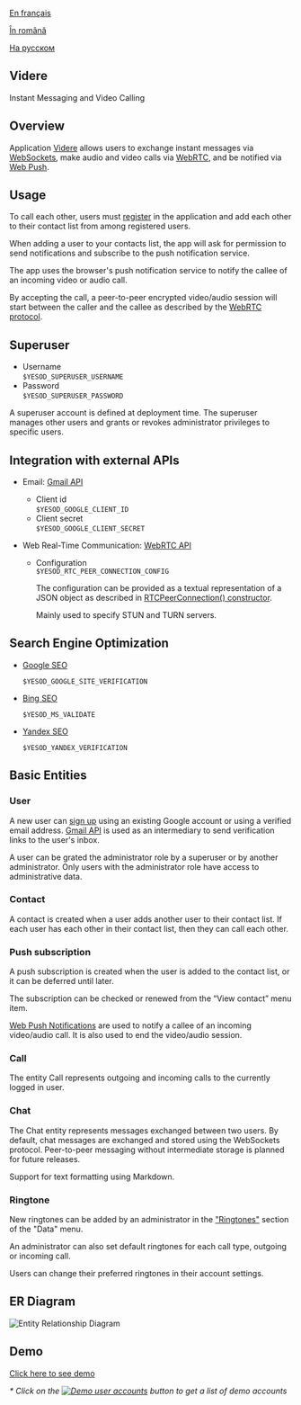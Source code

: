 
[En français](https://github.com/ciukstar/videre/blob/master/README.fr.md)  

[În română](https://github.com/ciukstar/videre/blob/master/README.ro.md)  

[На русском](https://github.com/ciukstar/videre/blob/master/README.ru.md)

## Videre
Instant Messaging and Video Calling

## Overview
Application [Videre](https://videre-2pg7fq7tgq-de.a.run.app) allows users to exchange instant messages via [WebSockets](https://developer.mozilla.org/en-US/docs/Web/API/WebSockets_API), make audio and video calls via [WebRTC](https://developer.mozilla.org/en-US/docs/Web/API/WebRTC_API), and be notified via [Web Push](https://developer.mozilla.org/en-US/docs/Web/API/Push_API).

## Usage
To call each other, users must [register](https://videre-2pg7fq7tgq-de.a.run.app/auth/login) in the application and add each other to their contact list from among registered users.

When adding a user to your contacts list, the app will ask for permission to send notifications and subscribe to the push notification service.

The app uses the browser's push notification service to notify the callee of an incoming video or audio call.

By accepting the call, a peer-to-peer encrypted video/audio session will start between the caller and the callee as described by the [WebRTC protocol](https://www.w3.org/TR/webrtc/).

## Superuser

* Username  
  ```$YESOD_SUPERUSER_USERNAME```
* Password  
  ```$YESOD_SUPERUSER_PASSWORD```
  
A superuser account is defined at deployment time. The superuser manages other users and grants or revokes administrator privileges to specific users.

## Integration with external APIs

* Email: [Gmail API](https://developers.google.com/gmail/api/guides)  

  * Client id  
    ```$YESOD_GOOGLE_CLIENT_ID```
  * Client secret  
    ```$YESOD_GOOGLE_CLIENT_SECRET```
    
* Web Real-Time Communication: [WebRTC API](https://developer.mozilla.org/en-US/docs/Web/API/WebRTC_API)
  * Configuration  
    ```$YESOD_RTC_PEER_CONNECTION_CONFIG```  
    
    The configuration can be provided as a textual representation of a JSON object as described in [RTCPeerConnection() constructor](https://developer.mozilla.org/en-US/docs/Web/API/RTCPeerConnection/RTCPeerConnection).  

    Mainly used to specify STUN and TURN servers.

## Search Engine Optimization

* [Google SEO](https://search.google.com/search-console)

  ```$YESOD_GOOGLE_SITE_VERIFICATION```
  
* [Bing SEO](https://www.bing.com/webmasters)

  ```$YESOD_MS_VALIDATE```
  
* [Yandex SEO](https://webmaster.yandex.com/welcome)

  ```$YESOD_YANDEX_VERIFICATION```

## Basic Entities

### User
A new user can [sign up](https://videre-2pg7fq7tgq-de.a.run.app/auth/login) using an existing Google account or using a verified email address. [Gmail API](https://developers.google.com/gmail/api/guides) is used as an intermediary to send verification links to the user's inbox.

A user can be grated the administrator role by a superuser or by another administrator. Only users with the administrator role have access to administrative data.

### Contact
A contact is created when a user adds another user to their contact list. If each user has each other in their contact list, then they can call each other.

### Push subscription
A push subscription is created when the user is added to the contact list, or it can be deferred until later.

The subscription can be checked or renewed from the “View contact” menu item.

[Web Push Notifications](https://developer.mozilla.org/en-US/docs/Web/API/Push_API) are used to notify a callee of an incoming video/audio call. It is also used to end the video/audio session.

### Call
The entity Call represents outgoing and incoming calls to the currently logged in user.

### Chat
The Chat entity represents messages exchanged between two users. By default, chat messages are exchanged and stored using the WebSockets protocol. Peer-to-peer messaging without intermediate storage is planned for future releases.

Support for text formatting using Markdown.

### Ringtone

New ringtones can be added by an administrator in the ["Ringtones"](https://videre-2pg7fq7tgq-de.a.run.app/data/ringtones) section of the "Data" menu.

An administrator can also set default ringtones for each call type, outgoing or incoming call.

Users can change their preferred ringtones in their account settings.

## ER Diagram

![Entity Relationship Diagram](static/img/ERD_Videre.svg)

## Demo

[Click here to see demo](https://videre-2pg7fq7tgq-de.a.run.app)

_* Click on the [![Demo user accounts](demo/button-demo-accounts.png)](https://videre-2pg7fq7tgq-de.a.run.app/auth/login) button to get a list of demo accounts_
